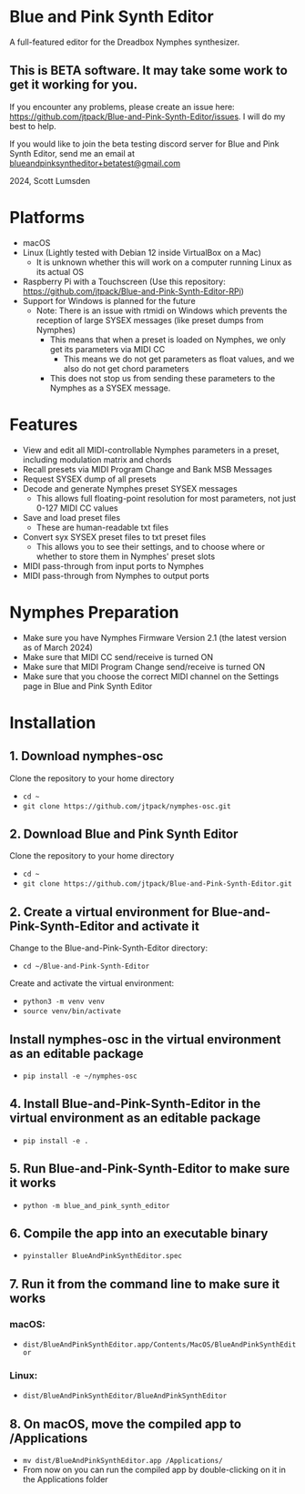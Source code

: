 # Blue and Pink Synth Editor
A full-featured editor for the Dreadbox Nymphes synthesizer. 


## This is BETA software. It may take some work to get it working for you.

If you encounter any problems, please create an issue here: https://github.com/jtpack/Blue-and-Pink-Synth-Editor/issues.
I will do my best to help.

If you would like to join the beta testing discord server for Blue and Pink Synth Editor, send me an email at blueandpinksyntheditor+betatest@gmail.com

2024, Scott Lumsden


# Platforms

- macOS
- Linux (Lightly tested with Debian 12 inside VirtualBox on a Mac)
  - It is unknown whether this will work on a computer running Linux as its actual OS
- Raspberry Pi with a Touchscreen (Use this repository: https://github.com/jtpack/Blue-and-Pink-Synth-Editor-RPi)
- Support for Windows is planned for the future
  - Note: There is an issue with rtmidi on Windows which prevents the reception of large SYSEX messages (like preset dumps from Nymphes)
    - This means that when a preset is loaded on Nymphes, we only get its parameters via MIDI CC
      - This means we do not get parameters as float values, and we also do not get chord parameters
    - This does not stop us from sending these parameters to the Nymphes as a SYSEX message.


# Features

- View and edit all MIDI-controllable Nymphes parameters in a preset, including modulation matrix and chords
- Recall presets via MIDI Program Change and Bank MSB Messages
- Request SYSEX dump of all presets
- Decode and generate Nymphes preset SYSEX messages
  - This allows full floating-point resolution for most parameters, not just 0-127 MIDI CC values
- Save and load preset files
  - These are human-readable txt files
- Convert syx SYSEX preset files to txt preset files
  - This allows you to see their settings, and to choose where or whether to store them in Nymphes' preset slots
- MIDI pass-through from input ports to Nymphes
- MIDI pass-through from Nymphes to output ports


# Nymphes Preparation
- Make sure you have Nymphes Firmware Version 2.1 (the latest version as of March 2024)
- Make sure that MIDI CC send/receive is turned ON
- Make sure that MIDI Program Change send/receive is turned ON
- Make sure that you choose the correct MIDI channel on the Settings page in Blue and Pink Synth Editor

  
# Installation

## 1. Download nymphes-osc

Clone the repository to your home directory
- `cd ~`
- `git clone https://github.com/jtpack/nymphes-osc.git`

## 2. Download Blue and Pink Synth Editor
Clone the repository to your home directory
- `cd ~`
- `git clone https://github.com/jtpack/Blue-and-Pink-Synth-Editor.git`

## 2. Create a virtual environment for Blue-and-Pink-Synth-Editor and activate it
Change to the Blue-and-Pink-Synth-Editor directory:
  - `cd ~/Blue-and-Pink-Synth-Editor`

Create and activate the virtual environment:
- `python3 -m venv venv`
- `source venv/bin/activate`

## Install nymphes-osc in the virtual environment as an editable package
  - `pip install -e ~/nymphes-osc`

## 4. Install Blue-and-Pink-Synth-Editor in the virtual environment as an editable package
- `pip install -e .`

## 5. Run Blue-and-Pink-Synth-Editor to make sure it works
- `python -m blue_and_pink_synth_editor`

## 6. Compile the app into an executable binary
- `pyinstaller BlueAndPinkSynthEditor.spec`

## 7. Run it from the command line to make sure it works

### macOS:
- `dist/BlueAndPinkSynthEditor.app/Contents/MacOS/BlueAndPinkSynthEditor`

### Linux:
- `dist/BlueAndPinkSynthEditor/BlueAndPinkSynthEditor`

## 8. On macOS, move the compiled app to /Applications
- `mv dist/BlueAndPinkSynthEditor.app /Applications/`
- From now on you can run the compiled app by double-clicking on it in the Applications folder
